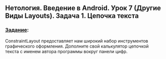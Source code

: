 ## Нетология. Введение в Android. Урок 7 (Другие Виды Layouts). Задача 1. Цепочка текста

### [Задание](https://github.com/netology-code/and-homeworks/tree/master/3.2.OtherLayouts/3.2.1):

ConstraintLayout предоставляет нам широкий набор инструментов графического оформления. Дополните свой калькулятор цепочкой текста с именем автора программы вокруг панели цифр.